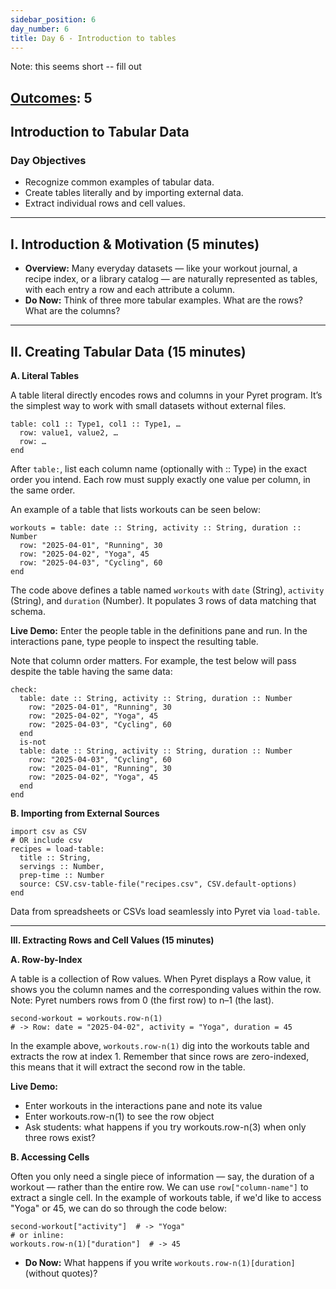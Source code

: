 ```yaml
---
sidebar_position: 6
day_number: 6
title: Day 6 - Introduction to tables
---
```


Note: this seems short -- fill out

## [Outcomes](../outcomes/): 5


## Introduction to Tabular Data

### Day Objectives
- Recognize common examples of tabular data.
- Create tables literally and by importing external data.
- Extract individual rows and cell values.

---

## I. Introduction & Motivation (5 minutes)

- **Overview:** Many everyday datasets — like your workout journal, a recipe index, or a library catalog — are naturally represented as tables, with each entry a row and each attribute a column.
- **Do Now:** Think of three more tabular examples. What are the rows? What are the columns?

---

## II. Creating Tabular Data (15 minutes)

**A. Literal Tables**

A table literal directly encodes rows and columns in your Pyret program. It’s the simplest way to work with small datasets without external files.
```pyret
table: col1 :: Type1, col1 :: Type1, …  
  row: value1, value2, …  
  row: … 
end
```

After `table:`, list each column name (optionally with :: Type) in the exact order you intend. Each row must supply exactly one value per column, in the same order.

An example of a table that lists workouts can be seen below: 
```pyret
workouts = table: date :: String, activity :: String, duration :: Number
  row: "2025-04-01", "Running", 30
  row: "2025-04-02", "Yoga", 45
  row: "2025-04-03", "Cycling", 60
end
```
The code above defines a table named `workouts` with `date` (String), `activity` (String), and `duration` (Number). It populates 3 rows of data matching that schema.

**Live Demo:**
Enter the people table in the definitions pane and run. In the interactions pane, type people to inspect the resulting table.

Note that column order matters. For example, the test below will pass despite the table having the same data:
```pyret
check:
  table: date :: String, activity :: String, duration :: Number
    row: "2025-04-01", "Running", 30
    row: "2025-04-02", "Yoga", 45
    row: "2025-04-03", "Cycling", 60
  end
  is-not
  table: date :: String, activity :: String, duration :: Number
    row: "2025-04-03", "Cycling", 60
    row: "2025-04-01", "Running", 30
    row: "2025-04-02", "Yoga", 45
  end
end
```

**B. Importing from External Sources**

```pyret
import csv as CSV
# OR include csv
recipes = load-table:
  title :: String,
  servings :: Number,
  prep-time :: Number
  source: CSV.csv-table-file("recipes.csv", CSV.default-options)
end
```

Data from spreadsheets or CSVs load seamlessly into Pyret via `load-table`.

---

**III. Extracting Rows and Cell Values (15 minutes)**

**A. Row-by-Index**

A table is a collection of Row values. When Pyret displays a Row value, it shows you the column names and the corresponding values within the row.
Note: Pyret numbers rows from 0 (the first row) to n–1 (the last). 

```pyret
second-workout = workouts.row-n(1)
# -> Row: date = "2025-04-02", activity = "Yoga", duration = 45
```
In the example above, `workouts.row-n(1)` dig into the workouts table and extracts the row at index 1. Remember that since rows are zero-indexed, this means that it will extract the second row in the table.

**Live Demo:**
- Enter workouts in the interactions pane and note its value
- Enter workouts.row-n(1) to see the row object
- Ask students: what happens if you try workouts.row-n(3) when only three rows exist?

**B. Accessing Cells**

Often you only need a single piece of information — say, the duration of a workout — rather than the entire row. We can use `row["column-name"]` to extract a single cell. In the example of workouts table, if we'd like to access "Yoga" or 45, we can do so through the code below:

```pyret
second-workout["activity"]  # -> "Yoga"
# or inline:
workouts.row-n(1)["duration"]  # -> 45
```

* **Do Now:** What happens if you write `workouts.row-n(1)[duration]` (without quotes)?


